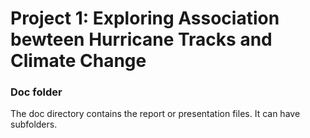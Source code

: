 # Project 1: Exploring Association bewteen Hurricane Tracks and Climate Change

### Doc folder

The doc directory contains the report or presentation files. It can have subfolders.  
